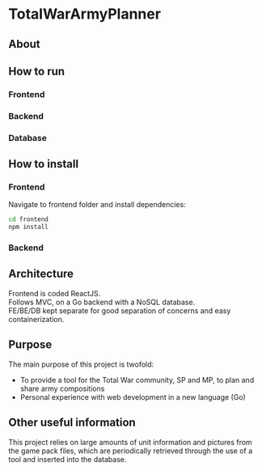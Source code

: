 # TotalWarArmyPlanner
## About

## How to run
### Frontend

### Backend

### Database

## How to install
### Frontend
Navigate to frontend folder and install dependencies:
```bash
cd frontend
npm install
```
### Backend

## Architecture
Frontend is coded ReactJS. <br>
Follows MVC, on a Go backend with a NoSQL database. <br>
FE/BE/DB kept separate for good separation of concerns and easy containerization.

## Purpose
The main purpose of this project is twofold:
* To provide a tool for the Total War community, SP and MP, to plan and share army compositions
* Personal experience with web development in a new language (Go)

## Other useful information
This project relies on large amounts of unit information and pictures from the game pack files, 
which are periodically retrieved through the use of a tool and inserted into the database.
